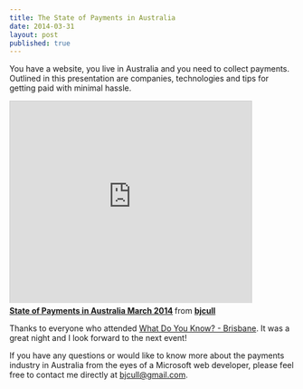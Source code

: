 ```yaml
---
title: The State of Payments in Australia
date: 2014-03-31
layout: post
published: true
---
```


You have a website, you live in Australia and you need to collect payments. Outlined in this presentation are companies, technologies and tips for getting paid with minimal hassle.

<iframe src="http://www.slideshare.net/slideshow/embed_code/32916000" width="427" height="356" frameborder="0" marginwidth="0" marginheight="0" scrolling="no" style="border:1px solid #CCC; border-width:1px 1px 0; margin-bottom:5px; max-width: 100%;" allowfullscreen> </iframe> <div style="margin-bottom:5px"> <strong> <a href="https://www.slideshare.net/bjcull/state-of-payments-in-australia-march-2014" title="State of Payments in Australia March 2014" target="blank">State of Payments in Australia March 2014</a> </strong> from <strong><a href="http://www.slideshare.net/bjcull" target="blank">bjcull</a></strong> </div>

Thanks to everyone who attended [What Do You Know? - Brisbane](http://www.webdirections.org/events/wdyk-brisbane-mar2014/). It was a great night and I look forward to the next event!

If you have any questions or would like to know more about the payments industry in Australia from the eyes of a Microsoft web developer, please feel free to contact me directly at [bjcull@gmail.com](mailto://bjcull@gmail.com).